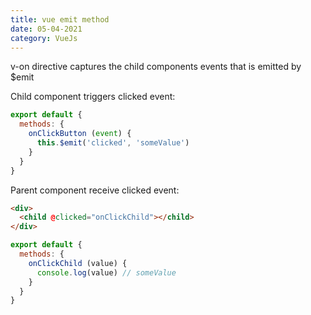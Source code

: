 ```yaml
---
title: vue emit method
date: 05-04-2021
category: VueJs
---
```


v-on directive captures the child components events that is emitted by $emit


Child component triggers clicked event:
```js
export default {
  methods: {
    onClickButton (event) {
      this.$emit('clicked', 'someValue')
    }
  }
}
```

Parent component receive clicked event:
```html
<div>
  <child @clicked="onClickChild"></child>
</div>

```

```js
export default {
  methods: {
    onClickChild (value) {
      console.log(value) // someValue
    }
  }
}
```

